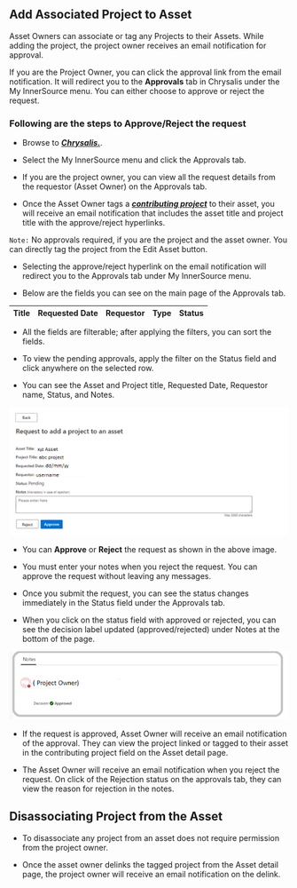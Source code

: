 ## Add Associated Project to Asset

Asset Owners can associate or tag any Projects to their Assets. While adding the project, the project owner receives an email notification for approval.

If you are the Project Owner, you can click the approval link from the email notification. It will redirect you to the **Approvals** tab in Chrysalis under the My InnerSource menu. You can either choose to approve or reject the request.

### Following are the steps to Approve/Reject the request

- Browse to [**_Chrysalis._**](https://aka1.ms/chrysalis).

- Select the My InnerSource menu and click the Approvals tab.

- If you are the project owner, you can view all the request details from the requestor (Asset Owner) on the Approvals tab.

- Once the Asset Owner tags a **_[contributing project](https://aka.ms/Associate-Assets-to-a-Project)_** to their asset, you will receive an email notification that includes the asset title and project title with the approve/reject hyperlinks. 

`Note:` No approvals required, if you are the project and the asset owner. You can directly tag the project from the Edit Asset button.

- Selecting the approve/reject hyperlink on the email notification will redirect you to the Approvals tab under My InnerSource menu.

 - Below are the fields you can see on the main page of the Approvals tab.


|Title| Requested Date | Requestor | Type | Status |
|--|--|--|--|--|

- All the fields are filterable; after applying the filters, you can sort the fields.

- To view the pending approvals, apply the filter on the Status field and click anywhere on the selected row.

-  You can see the Asset and Project title, Requested Date, Requestor name, Status, and Notes.

![addassociatebox.png](/docs/attachments/addassociatebox.png)

- You can **Approve** or **Reject** the request as shown in the above image.

- You must enter your notes when you reject the request. You can approve the request without leaving any messages. 

- Once you submit the request, you can see the status changes immediately in the Status field under the Approvals tab.

- When you click on the status field with approved or rejected, you can see the decision label updated (approved/rejected) under Notes at the bottom of the page.

![projectnotes.png](/docs/attachments/projectnotes.png)

- If the request is approved, Asset Owner will receive an email notification of the approval. They can view the project linked or tagged to their asset in the contributing project field on the Asset detail page. 

- The Asset Owner will receive an email notification when you reject the request. On click of the Rejection status on the approvals tab, they can view the reason for rejection in the notes.

## Disassociating Project from the Asset

- To disassociate any project from an asset does not require permission from the project owner.

- Once the asset owner delinks the tagged project from the Asset detail page, the project owner will receive an email notification on the delink.





